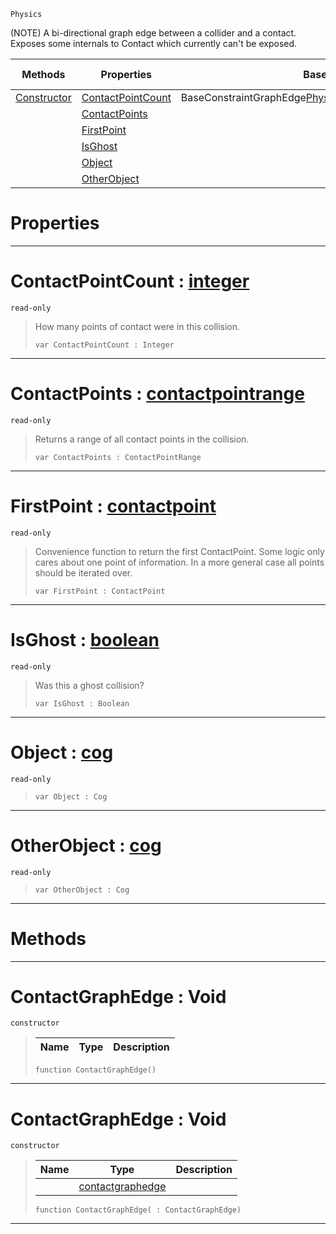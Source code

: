  `Physics`

(NOTE) A bi-directional graph edge between a collider and a contact. Exposes some internals to Contact which currently can't be exposed.

|Methods|Properties|Base Classes|Derived Classes|
|---|---|---|---|
|[ Constructor](https://github.com/ZilchEngine/ZilchDocs/blob/master/code_reference/class_reference/contactgraphedge.md#contactgraphedge-void)|[ ContactPointCount](https://github.com/ZilchEngine/ZilchDocs/blob/master/code_reference/class_reference/contactgraphedge.md#contactpointcount-zilch-e)|BaseConstraintGraphEdge<Physics::Contact,Physics::ContactEdge>| |
| |[ ContactPoints](https://github.com/ZilchEngine/ZilchDocs/blob/master/code_reference/class_reference/contactgraphedge.md#contactpoints-zilch-engin)| | |
| |[ FirstPoint](https://github.com/ZilchEngine/ZilchDocs/blob/master/code_reference/class_reference/contactgraphedge.md#firstpoint-zilch-engine-d)| | |
| |[ IsGhost](https://github.com/ZilchEngine/ZilchDocs/blob/master/code_reference/class_reference/contactgraphedge.md#isghost-zilch-engine-docu)| | |
| |[ Object](https://github.com/ZilchEngine/ZilchDocs/blob/master/code_reference/class_reference/contactgraphedge.md#object-zilch-engine-docum)| | |
| |[ OtherObject](https://github.com/ZilchEngine/ZilchDocs/blob/master/code_reference/class_reference/contactgraphedge.md#otherobject-zilch-engine)| | |


 #  Properties


---  
 #  ContactPointCount : [integer](https://github.com/ZilchEngine/ZilchDocs/blob/master/code_reference/nada_base_types/integer.md)

 `read-only`

> How many points of contact were in this collision.
> ``` lang=cpp, name=Nada
> var ContactPointCount : Integer


---  
 #  ContactPoints : [contactpointrange](https://github.com/ZilchEngine/ZilchDocs/blob/master/code_reference/class_reference/contactpointrange.md)

 `read-only`

> Returns a range of all contact points in the collision.
> ``` lang=cpp, name=Nada
> var ContactPoints : ContactPointRange


---  
 #  FirstPoint : [contactpoint](https://github.com/ZilchEngine/ZilchDocs/blob/master/code_reference/class_reference/contactpoint.md)

 `read-only`

> Convenience function to return the first ContactPoint. Some logic only cares about one point of information. In a more general case all points should be iterated over.
> ``` lang=cpp, name=Nada
> var FirstPoint : ContactPoint


---  
 #  IsGhost : [boolean](https://github.com/ZilchEngine/ZilchDocs/blob/master/code_reference/nada_base_types/boolean.md)

 `read-only`

> Was this a ghost collision?
> ``` lang=cpp, name=Nada
> var IsGhost : Boolean


---  
 #  Object : [cog](https://github.com/ZilchEngine/ZilchDocs/blob/master/code_reference/class_reference/cog.md)

 `read-only`

> 
> ``` lang=cpp, name=Nada
> var Object : Cog


---  
 #  OtherObject : [cog](https://github.com/ZilchEngine/ZilchDocs/blob/master/code_reference/class_reference/cog.md)

 `read-only`

> 
> ``` lang=cpp, name=Nada
> var OtherObject : Cog


---  
 #  Methods


---  
 #  ContactGraphEdge : Void

 `constructor`

> 
> |Name|Type|Description|
> |---|---|---|
> ``` lang=cpp, name=Nada
> function ContactGraphEdge()
> ``` 


---  
 #  ContactGraphEdge : Void

 `constructor`

> 
> |Name|Type|Description|
> |---|---|---|
> ||[contactgraphedge](https://github.com/ZilchEngine/ZilchDocs/blob/master/code_reference/class_reference/contactgraphedge.md)| |
> ``` lang=cpp, name=Nada
> function ContactGraphEdge( : ContactGraphEdge)
> ``` 


---  
 

 